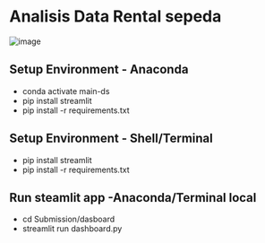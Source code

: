 # Analisis Data Rental sepeda
![image](https://github.com/user-attachments/assets/498ca117-94f0-47b5-83f7-2db305df4fe2)

## Setup Environment - Anaconda

- conda activate main-ds
- pip install streamlit
- pip install -r requirements.txt

## Setup Environment - Shell/Terminal

- pip install streamlit
- pip install -r requirements.txt

## Run steamlit app -Anaconda/Terminal local

- cd Submission/dasboard
- streamlit run dashboard.py
